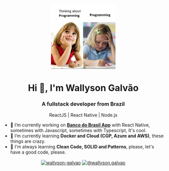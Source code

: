 <p align="center">
  <img src="https://github.com/WallysonGalvao/WallysonGalvao/blob/master/.github/programming.png" width="40%" alt="Programming" />
</p>

<h1 align="center">Hi 👋, I'm Wallyson Galvão</h1>
<h3 align="center">A fullstack developer from Brazil</h3>

<p align="center">
  ReactJS | React Native | Node.js
</p>

- 🔭 I’m currently working on **[Banco do Brasil App](https://www.bb.com.br/pbb/pagina-inicial)** with React Native, sometimes with Javascript, sometimes with Typescript, It's cool.
- 🌱 I’m currently learning **Docker and Cloud (CGP, Azure and AWS)**, these things are crazy.
- 📝 I'm always learning **Clean Code, SOLID and Patterns**, please, let's have a good code, please.

<p align="center">
<a href="https://linkedin.com/in/wallyson-galvao" target="blank"><img align="center" src="https://cdn.jsdelivr.net/npm/simple-icons@3.0.1/icons/linkedin.svg" alt="wallyson-galvao" height="25" width="25" /></a>
<a href="https://medium.com/@wallyson.galvao" target="blank"><img align="center" src="https://cdn.jsdelivr.net/npm/simple-icons@3.0.1/icons/medium.svg" alt="@wallyson.galvao" height="25" width="25" /></a>
</p>

